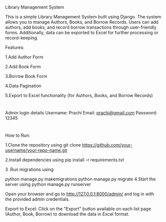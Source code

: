 
Library Management System 

This is a simple Library Management System built using Django. The system allows you to manage Authors, Books, and Borrow Records.
Users can add authors, add books, and record borrow transactions through user-friendly forms. Additionally, data can be exported to 
Excel for further processing or record-keeping.

Features:

1.Add Author Form

2.Add Book Form

3.Borrow Book Form

4.Data Pagination

5.Export to Excel functionality (for Authors, Books, and Borrow Records) 

# 
Admin login details
  Username: Prachi
  Email: prachi@gmail.com
  Password: 12345 

  # 
  How to Run:
  
  1.Clone the repository using git clone https://github.com/your-username/your-repo-name.git
  
  2.Install dependencies using pip install -r requirements.txt
  
  3 .Run migrations using:

  python manage.py makemigrations
  python manage.py migrate
   4.Start the server using python manage.py runserver 
   
   Open your browser and go to http://127.0.0.1:8000/admin/ and log in with the provided admin credentials.

Export to Excel: Click on the "Export" button available on each list page (Author, Book, Borrow) to download the data in Excel format.



